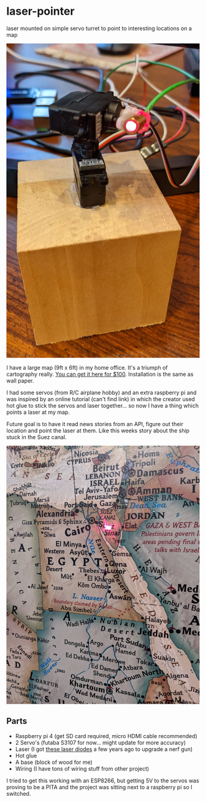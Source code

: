 # laser-pointer
laser mounted on simple servo turret to point to interesting locations on a map

![turret on block](images/turret_on_block.jpg)

I have a large map (9ft x 6ft) in my home office. It's a triumph of cartography really. [You can get it here for $100](https://www.natgeomaps.com/re-world-executive-mural). Installation is the same as wall paper.

I had some servos (from R/C airplane hobby) and an extra raspberry pi and was inspired by an online tutorial (can't find link) in which the creator used hot glue to stick the servos and laser together... so now I have a thing which points a laser at my map.

Future goal is to have it read news stories from an API, figure out their location and point the laser at them. Like this weeks story about the ship stuck in the Suez canal.

![Suez Canal](images/suez_canal.jpg)

## Parts
* Raspberry pi 4 (get SD card required, micro HDMI cable recommended)
* 2 Servo's (futaba S3107 for now... might update for more accuracy)
* Laser (I got [these laser diodes](https://www.amazon.com/gp/product/B00VCR036Q/ref=ppx_yo_dt_b_search_asin_title?ie=UTF8&psc=1) a few years ago to upgrade a nerf gun)
* Hot glue
* A base (block of wood for me)
* Wiring (I have tons of wiring stuff from other project)

I tried to get this working with an ESP8266, but getting 5V to the servos was proving to be a PITA and the project was sitting next to a raspberry pi so I switched.